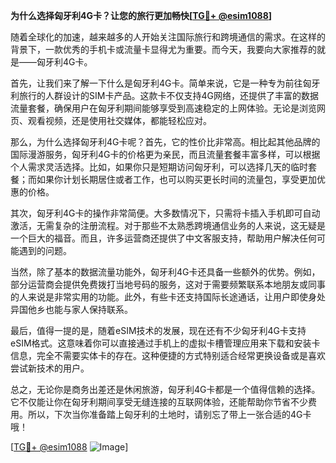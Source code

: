 **为什么选择匈牙利4G卡？让您的旅行更加畅快[[TG💪+ @esim1088](https://t.me/s/esim1088)]**

随着全球化的加速，越来越多的人开始关注国际旅行和跨境通信的需求。在这样的背景下，一款优秀的手机卡或流量卡显得尤为重要。而今天，我要向大家推荐的就是——匈牙利4G卡。

首先，让我们来了解一下什么是匈牙利4G卡。简单来说，它是一种专为前往匈牙利旅行的人群设计的SIM卡产品。这款卡不仅支持4G网络，还提供了丰富的数据流量套餐，确保用户在匈牙利期间能够享受到高速稳定的上网体验。无论是浏览网页、观看视频，还是使用社交媒体，都能轻松应对。

那么，为什么选择匈牙利4G卡呢？首先，它的性价比非常高。相比起其他品牌的国际漫游服务，匈牙利4G卡的价格更为亲民，而且流量套餐丰富多样，可以根据个人需求灵活选择。比如，如果你只是短期访问匈牙利，可以选择几天的临时套餐；而如果你计划长期居住或者工作，也可以购买更长时间的流量包，享受更加优惠的价格。

其次，匈牙利4G卡的操作非常简便。大多数情况下，只需将卡插入手机即可自动激活，无需复杂的注册流程。对于那些不太熟悉跨境通信业务的人来说，这无疑是一个巨大的福音。而且，许多运营商还提供了中文客服支持，帮助用户解决任何可能遇到的问题。

当然，除了基本的数据流量功能外，匈牙利4G卡还具备一些额外的优势。例如，部分运营商会提供免费拨打当地号码的服务，这对于需要频繁联系本地朋友或同事的人来说是非常实用的功能。此外，有些卡还支持国际长途通话，让用户即使身处异国他乡也能与家人保持联系。

最后，值得一提的是，随着eSIM技术的发展，现在还有不少匈牙利4G卡支持eSIM格式。这意味着你可以直接通过手机上的虚拟卡槽管理应用来下载和安装卡信息，完全不需要实体卡的存在。这种便捷的方式特别适合经常更换设备或是喜欢尝试新技术的用户。

总之，无论你是商务出差还是休闲旅游，匈牙利4G卡都是一个值得信赖的选择。它不仅能让你在匈牙利期间享受无缝连接的互联网体验，还能帮助你节省不少费用。所以，下次当你准备踏上匈牙利的土地时，请别忘了带上一张合适的4G卡哦！

[[TG💪+ @esim1088](https://t.me/s/esim1088) ![Image](https://i.postimg.cc/4NQfJmqS/Snipaste-2025-05-13-00-14-12.png)]